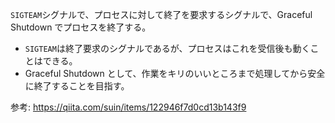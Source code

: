 `SIGTEAM`シグナルで、プロセスに対して終了を要求するシグナルで、Graceful Shutdown でプロセスを終了する。
- `SIGTEAM`は終了要求のシグナルであるが、プロセスはこれを受信後も動くことはできる。
- Graceful Shutdown として、作業をキリのいいところまで処理してから安全に終了することを目指す。

参考: https://qiita.com/suin/items/122946f7d0cd13b143f9